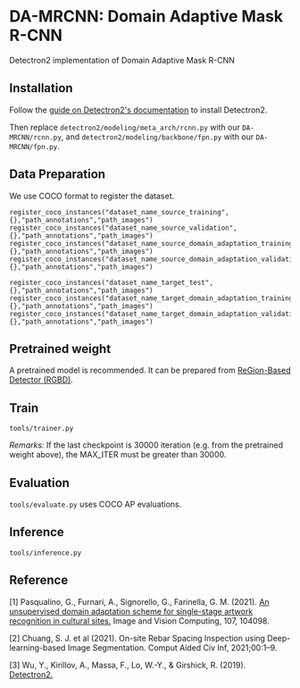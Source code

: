 # DA-MRCNN: Domain Adaptive Mask R-CNN
Detectron2 implementation of Domain Adaptive Mask R-CNN

## Installation
Follow the [guide on Detectron2's documentation](https://detectron2.readthedocs.io/en/latest/tutorials/install.html) to install Detectron2.

Then replace `detectron2/modeling/meta_arch/rcnn.py` with our `DA-MRCNN/rcnn.py`, and `detectron2/modeling/backbone/fpn.py` with our `DA-MRCNN/fpn.py`.

## Data Preparation
We use COCO format to register the dataset.
```
register_coco_instances("dataset_name_source_training",{},"path_annotations","path_images")
register_coco_instances("dataset_name_source_validation",{},"path_annotations","path_images")
register_coco_instances("dataset_name_source_domain_adaptation_training",{},"path_annotations","path_images")
register_coco_instances("dataset_name_source_domain_adaptation_validation",{},"path_annotations","path_images")

register_coco_instances("dataset_name_target_test",{},"path_annotations","path_images")
register_coco_instances("dataset_name_target_domain_adaptation_training",{},"path_annotations","path_images")
register_coco_instances("dataset_name_target_domain_adaptation_validation",{},"path_annotations","path_images")
```

## Pretrained weight
A pretrained model is recommended. It can be prepared from [ReGion-Based Detector (RGBD)](https://github.com/SJ-Chuang/rgbd).

## Train
`tools/trainer.py`

_Remarks:_ If the last checkpoint is 30000 iteration (e.g. from the pretrained weight above), the MAX_ITER must be greater than 30000.

## Evaluation
`tools/evaluate.py` uses COCO AP evaluations.

## Inference
`tools/inference.py`

## Reference
<a id="1">[1]</a> 
Pasqualino, G., Furnari, A., Signorello, G., Farinella, G. M. (2021). 
[An unsupervised domain adaptation scheme for single-stage artwork recognition in cultural sites.](https://doi.org/10.1016/j.imavis.2021.104098)
Image and Vision Computing, 107, 104098.

<a id="2">[2]</a> 
Chuang, S. J. et al (2021). 
On-site Rebar Spacing Inspection using Deep-learning-based Image Segmentation. 
Comput Aided Civ Inf, 2021;00:1–9.

<a id="3">[3]</a> 
Wu, Y., Kirillov, A., Massa, F., Lo, W.-Y., & Girshick, R. (2019). 
[Detectron2.](https://github.com/facebookresearch/detectron2)
